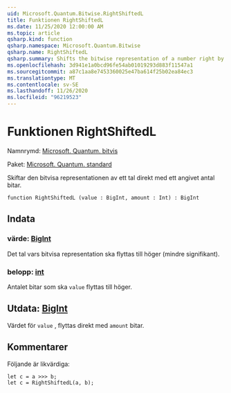 ```yaml
---
uid: Microsoft.Quantum.Bitwise.RightShiftedL
title: Funktionen RightShiftedL
ms.date: 11/25/2020 12:00:00 AM
ms.topic: article
qsharp.kind: function
qsharp.namespace: Microsoft.Quantum.Bitwise
qsharp.name: RightShiftedL
qsharp.summary: Shifts the bitwise representation of a number right by a given number of bits.
ms.openlocfilehash: 3d941e1a0bcd96fe54ab01019293d883f11547a1
ms.sourcegitcommit: a87c1aa8e7453360025e47ba614f25b02ea84ec3
ms.translationtype: MT
ms.contentlocale: sv-SE
ms.lasthandoff: 11/26/2020
ms.locfileid: "96219523"
---
```

# <a name="rightshiftedl-function"></a>Funktionen RightShiftedL

Namnrymd: [Microsoft. Quantum. bitvis](xref:Microsoft.Quantum.Bitwise)

Paket: [Microsoft. Quantum. standard](https://nuget.org/packages/Microsoft.Quantum.Standard)


Skiftar den bitvisa representationen av ett tal direkt med ett angivet antal bitar.

```qsharp
function RightShiftedL (value : BigInt, amount : Int) : BigInt
```


## <a name="input"></a>Indata

### <a name="value--bigint"></a>värde: [BigInt](xref:microsoft.quantum.lang-ref.bigint)

Det tal vars bitvisa representation ska flyttas till höger (mindre signifikant).


### <a name="amount--int"></a>belopp: [int](xref:microsoft.quantum.lang-ref.int)

Antalet bitar som ska `value` flyttas till höger.



## <a name="output--bigint"></a>Utdata: [BigInt](xref:microsoft.quantum.lang-ref.bigint)

Värdet för `value` , flyttas direkt med `amount` bitar.

## <a name="remarks"></a>Kommentarer

Följande är likvärdiga:

```Q#
let c = a >>> b;
let c = RightShiftedL(a, b);
```